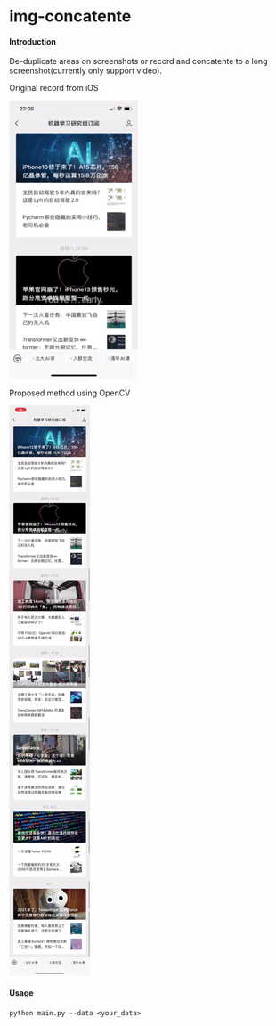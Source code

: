 # img-concatente

#### Introduction

De-duplicate areas on screenshots or record and concatente to a long screenshot(currently only support video).

Original record from iOS

![record](test.gif)

Proposed method using OpenCV

![record](test_concat.jpg)

#### Usage

```
python main.py --data <your_data>
```
